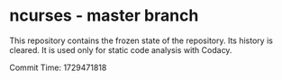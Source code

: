 # ncurses - master branch

This repository contains the frozen state of the repository.
Its history is cleared. It is used only for static code
analysis with Codacy.

Commit Time: 1729471818